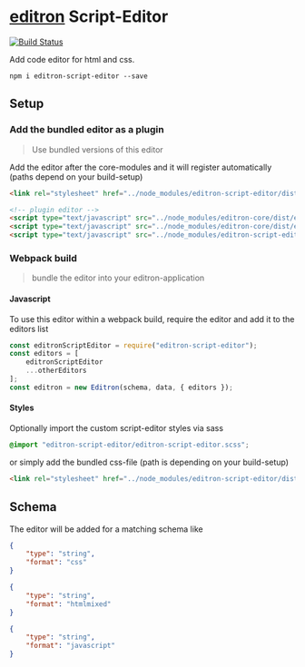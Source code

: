 # [editron](https://github.com/sueddeutsche/editron) Script-Editor

[![Build Status](https://travis-ci.org/sueddeutsche/editron-script-editor.svg?branch=master)](https://travis-ci.org/sueddeutsche/editron-script-editor)

Add code editor for html and css.

`npm i editron-script-editor --save`


## Setup

### Add the bundled editor as a plugin

> Use bundled versions of this editor


Add the editor after the core-modules and it will register automatically (paths depend on your build-setup)

```html
<link rel="stylesheet" href="../node_modules/editron-script-editor/dist/editron-script-editor.css">

<!-- plugin editor -->
<script type="text/javascript" src="../node_modules/editron-core/dist/editron-modules.js"></script>
<script type="text/javascript" src="../node_modules/editron-core/dist/editron-core.js"></script>
<script type="text/javascript" src="../node_modules/editron-script-editor/dist/editron-script-editor.js"></script>
```


### Webpack build

> bundle the editor into your editron-application


#### Javascript

To use this editor within a webpack build, require the editor and add it to the editors list

```js
const editronScriptEditor = require("editron-script-editor");
const editors = [
    editronScriptEditor
    ...otherEditors
];
const editron = new Editron(schema, data, { editors });
```


#### Styles

Optionally import the custom script-editor styles via sass

```scss
@import "editron-script-editor/editron-script-editor.scss";
```

or simply add the bundled css-file (path is depending on your build-setup)

```html
<link rel="stylesheet" href="../node_modules/editron-script-editor/dist/editron-script-editor.css">
```


## Schema

The editor will be added for a matching schema like

```json
{
    "type": "string",
    "format": "css"
}
```

```json
{
    "type": "string",
    "format": "htmlmixed"
}
```

```json
{
    "type": "string",
    "format": "javascript"
}
```
